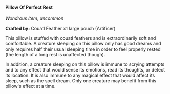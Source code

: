 #### Pillow Of Perfect Rest
_Wondrous item, uncommon_

**Crafted by:** Couatl Feather x1 large pouch (Artificer)

This pillow is stuffed with couatl feathers and is extraordinarily soft and comfortable. A creature sleeping on this pillow only has good dreams and only requires half their usual sleeping time in order to feel properly rested (the length of a long rest is unaffected though).

In addition, a creature sleeping on this pillow is immune to scrying attempts and to any effect that would sense its emotions, read its thoughts, or detect its location. It is also immune to any magical effect that would affect its sleep, such as the spell dream. Only one creature may benefit from this pillow's effect at a time.